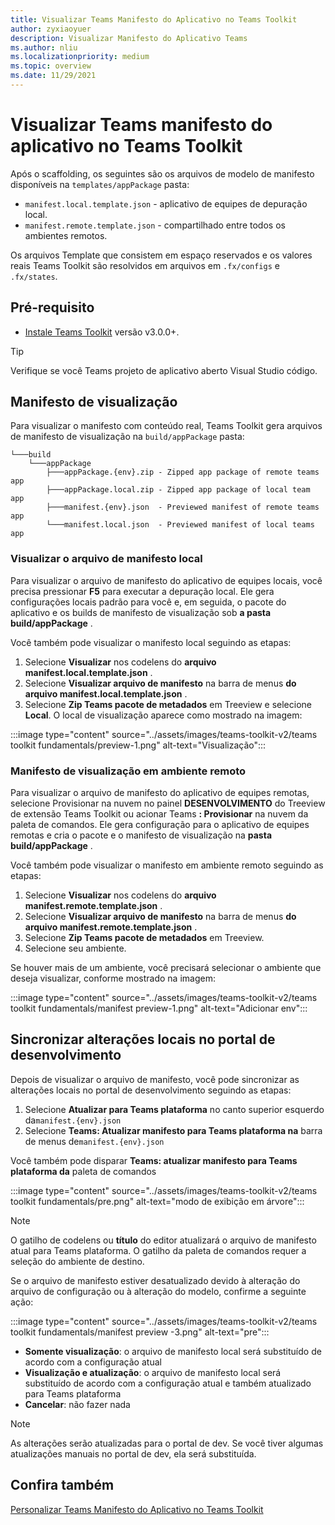 ```yaml
---
title: Visualizar Teams Manifesto do Aplicativo no Teams Toolkit
author: zyxiaoyuer
description: Visualizar Manifesto do Aplicativo Teams
ms.author: nliu
ms.localizationpriority: medium
ms.topic: overview
ms.date: 11/29/2021
---
```


# <a name="preview-teams-app-manifest-in-teams-toolkit"></a>Visualizar Teams manifesto do aplicativo no Teams Toolkit

Após o scaffolding, os seguintes são os arquivos de modelo de manifesto disponíveis na `templates/appPackage` pasta:

- `manifest.local.template.json` - aplicativo de equipes de depuração local.
- `manifest.remote.template.json` - compartilhado entre todos os ambientes remotos.

Os arquivos Template que consistem em espaço reservados e os valores reais Teams Toolkit são resolvidos em arquivos em `.fx/configs` e `.fx/states`.

## <a name="prerequisite"></a>Pré-requisito

* [Instale Teams Toolkit](https://marketplace.visualstudio.com/items?itemName=TeamsDevApp.ms-teams-vscode-extension) versão v3.0.0+.

> [!TIP]
> Verifique se você Teams projeto de aplicativo aberto Visual Studio código.

## <a name="preview-manifest"></a>Manifesto de visualização

Para visualizar o manifesto com conteúdo real, Teams Toolkit gera arquivos de manifesto de visualização na `build/appPackage` pasta:

```text
└───build
    └───appPackage
        ├───appPackage.{env}.zip - Zipped app package of remote teams app
        ├───appPackage.local.zip - Zipped app package of local team app
        ├───manifest.{env}.json  - Previewed manifest of remote teams app
        └───manifest.local.json  - Previewed manifest of local teams app
```

### <a name="preview-local-manifest-file"></a>Visualizar o arquivo de manifesto local

Para visualizar o arquivo de manifesto do aplicativo de equipes locais, você precisa pressionar **F5** para executar a depuração local. Ele gera configurações locais padrão para você e, em seguida, o pacote do aplicativo e os builds de manifesto de visualização sob **a pasta build/appPackage** .

Você também pode visualizar o manifesto local seguindo as etapas:

1. Selecione **Visualizar** nos codelens do **arquivo manifest.local.template.json** .
2. Selecione **Visualizar arquivo de manifesto** na barra de menus **do arquivo manifest.local.template.json** .
3. Selecione **Zip Teams pacote de metadados** em Treeview e selecione **Local**.
O local de visualização aparece como mostrado na imagem:

:::image type="content" source="../assets/images/teams-toolkit-v2/teams toolkit fundamentals/preview-1.png" alt-text="Visualização":::

### <a name="preview-manifest-in-remote-environment"></a>Manifesto de visualização em ambiente remoto

Para visualizar o arquivo de manifesto do aplicativo de equipes remotas, selecione Provisionar na nuvem no painel **DESENVOLVIMENTO** do Treeview de extensão Teams Toolkit ou acionar Teams **: Provisionar** na nuvem da paleta de comandos. Ele gera configuração para o aplicativo de equipes remotas e cria o pacote e o manifesto de visualização na **pasta build/appPackage** .

Você também pode visualizar o manifesto em ambiente remoto seguindo as etapas:

1. Selecione **Visualizar** nos codelens do **arquivo manifest.remote.template.json** .
2. Selecione **Visualizar arquivo de manifesto** na barra de menus **do arquivo manifest.remote.template.json** .
3. Selecione **Zip Teams pacote de metadados** em Treeview.
4. Selecione seu ambiente.

Se houver mais de um ambiente, você precisará selecionar o ambiente que deseja visualizar, conforme mostrado na imagem:

:::image type="content" source="../assets/images/teams-toolkit-v2/teams toolkit fundamentals/manifest preview-1.png" alt-text="Adicionar env":::

## <a name="sync-local-changes-to-dev-portal"></a>Sincronizar alterações locais no portal de desenvolvimento

Depois de visualizar o arquivo de manifesto, você pode sincronizar as alterações locais no portal de desenvolvimento seguindo as etapas:

1.  Selecione **Atualizar para Teams plataforma** no canto superior esquerdo da`manifest.{env}.json`
2. Selecione **Teams: Atualizar manifesto para Teams plataforma na** barra de menus de`manifest.{env}.json`

 Você também pode disparar **Teams: atualizar manifesto para Teams plataforma da** paleta de comandos

   :::image type="content" source="../assets/images/teams-toolkit-v2/teams toolkit fundamentals/pre.png" alt-text="modo de exibição em árvore":::

> [!NOTE]
> O gatilho de codelens ou **título** do editor atualizará o arquivo de manifesto atual para Teams plataforma. O gatilho da paleta de comandos requer a seleção do ambiente de destino.

Se o arquivo de manifesto estiver desatualizado devido à alteração do arquivo de configuração ou à alteração do modelo, confirme a seguinte ação:

:::image type="content" source="../assets/images/teams-toolkit-v2/teams toolkit fundamentals/manifest preview -3.png" alt-text="pre":::

- **Somente visualização**: o arquivo de manifesto local será substituído de acordo com a configuração atual
- **Visualização e atualização**: o arquivo de manifesto local será substituído de acordo com a configuração atual e também atualizado para Teams plataforma
- **Cancelar**: não fazer nada

> [!NOTE]
> As alterações serão atualizadas para o portal de dev. Se você tiver algumas atualizações manuais no portal de dev, ela será substituída.

## <a name="see-also"></a>Confira também

[Personalizar Teams Manifesto do Aplicativo no Teams Toolkit](TeamsFx-manifest-customization.md)
